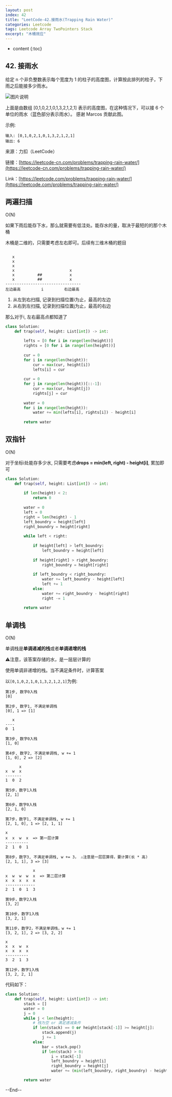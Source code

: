 ```yaml
---
layout: post
index: 42
title: "LeetCode-42.接雨水(Trapping Rain Water)"
categories: Leetcode
tags: Leetcode Array TwoPointers Stack
excerpt: "木桶效应"
---
```


* content
{:toc}

## 42. 接雨水

给定 n 个非负整数表示每个宽度为 1 的柱子的高度图，计算按此排列的柱子，下雨之后能接多少雨水。

![图片说明]({{site.static}}/images/leetcode-algorithm-42.png)

上面是由数组 [0,1,0,2,1,0,1,3,2,1,2,1] 表示的高度图，在这种情况下，可以接 6 个单位的雨水（蓝色部分表示雨水）。 感谢 Marcos 贡献此图。

示例:

```
输入: [0,1,0,2,1,0,1,3,2,1,2,1]
输出: 6
```

来源：力扣（LeetCode）

链接：[https://leetcode-cn.com/problems/trapping-rain-water/](https://leetcode-cn.com/problems/trapping-rain-water/)

Link：[https://leetcode.com/problems/trapping-rain-water/](https://leetcode.com/problems/trapping-rain-water/)

## 两遍扫描

O(N)

如果下雨后能存下水，那么就需要有低洼处。能存水的量，取决于最短的的那个木桶

木桶是二维的，只需要考虑左右即可。后续有三维木桶的题目

```

   x
   x
   x
   x                        x
   x          ##            x
   x          ##            x       
---------------------------------
左边最高         i         右边最高
```

1. 从左到右扫描, 记录到扫描位置i为止，最高的左边
2. 从右到左扫描, 记录到扫描位置j为止，最高的右边

那么对于i, 左右最高点都知道了

```python
class Solution:
    def trap(self, height: List[int]) -> int:
        
        lefts = [0 for i in range(len(height))]
        rights = [0 for i in range(len(height))]
        
        cur = 0
        for i in range(len(height)):
            cur = max(cur, height[i])
            lefts[i] = cur
              
        cur = 0
        for j in range(len(height))[::-1]:
            cur = max(cur, height[j])
            rights[j] = cur
            
        water = 0
        for i in range(len(height)):
            water += min(lefts[i], rights[i]) - height[i]
        
        return water
```

## 双指针

O(N)

对于坐标i处能存多少水, 只需要考虑**drops = min(left, right) - height[i]**, 累加即可

```python
class Solution:
    def trap(self, height: List[int]) -> int:
        
        if len(height) < 2:
            return 0
        
        water = 0
        left = 0
        right = len(height) - 1
        left_boundry = height[left]
        right_boundry = height[right]
        
        while left < right:
            
            if height[left] > left_boundry:
                left_boundry = height[left]
                
            if height[right] > right_boundry:
                right_boundry = height[right]
                
            if left_boundry < right_boundry:
                water += left_boundry - height[left]
                left += 1
            else:
                water += right_boundry - height[right]
                right -= 1
                
        return water 
```

## 单调栈

O(N)

单调栈是**单调递减的栈**或者**单调递增的栈**

⚠️注意，该答案存储的水，是一层层计算的

使用单调非递增的栈。当不满足条件时，计算答案

以```[0,1,0,2,1,0,1,3,2,1,2,1]```为例:

```
第1步, 数字0入栈
[0]

第2步, 数字1, 不满足单调栈
[0], 1 => [1]

   x
----
0  1

第3步, 数字0入栈
[1, 0]

第4步, 数字2, 不满足单调栈, w += 1
[1, 0], 2 => [2]

      x
x  w  x
-------
1  0  2

第5步，数字1入栈
[2, 1]

第6步，数字0入栈
[2, 1, 0]

第7步，数字1, 不满足单调栈, w += 1
[2, 1, 0], 1 => [2, 1, 1]

x         
x  x  w  x  => 第一层计算
----------
2  1  0  1 

第8步，数字3, 不满足单调栈, w += 3， ⚠️注意是一层层算得，要计算(长 * 高)
[2, 1, 1], 3 => [3]

            x
x  w  w  w  x  => 第二层计算
x  x  x  x  x
-------------
2  1  0  1  3

第9步，数字2入栈
[3, 2]

第10步，数字1入栈
[3, 2, 1]

第11步，数字2，不满足单调栈，w += 1
[3, 2, 1], 2 => [3, 2, 2]

x        
x  x  w  x 
x  x  x  x
----------
3  2  1  3

第12步，数字1入栈
[3, 2, 2, 1]

```

代码如下：

```python
class Solution:
    def trap(self, height: List[int]) -> int:
        stack = []
        water = 0
        j = 0
        while j < len(height):
            # 栈为空 or 满足递减条件
            if len(stack) == 0 or height[stack[-1]] >= height[j]:
                stack.append(j)
                j += 1
            else:
                bar = stack.pop()
                if len(stack) > 0:
                    i = stack[-1]
                    left_boundry = height[i]
                    right_boundry = height[j]
                    water += (min(left_boundry, right_boundry) - height[bar]) * (j - i - 1)

        return water
```

--End--


